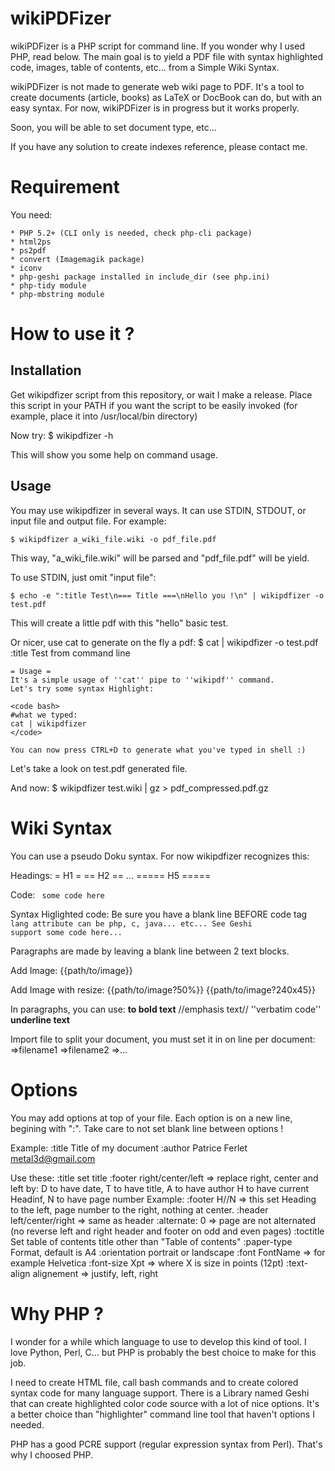 # wikiPDFizer 

wikiPDFizer is a PHP script for command line. If you wonder why I used PHP, read below. The main goal is to yield a PDF file with syntax highlighted code, images, table of contents, etc... from a Simple Wiki Syntax.

wikiPDFizer is not made to generate web wiki page to PDF. It's a tool to create documents (article, books) as LaTeX or DocBook can do, but with an easy syntax. For now, wikiPDFizer is in progress but it works properly.

Soon, you will be able to set document type, etc...

If you have any solution to create indexes reference, please contact me.

# Requirement

You need:

    * PHP 5.2+ (CLI only is needed, check php-cli package)
    * html2ps 
    * ps2pdf
    * convert (Imagemagik package)
    * iconv
    * php-geshi package installed in include_dir (see php.ini)
    * php-tidy module
    * php-mbstring module

# How to use it ?

## Installation
Get wikipdfizer script from this repository, or wait I make a release. Place this script in your PATH if you want the script to be easily invoked (for example, place it into /usr/local/bin directory)

Now try:
    $ wikipdfizer -h

This will show you some help on command usage.

## Usage
You may use wikipdfizer in several ways. It can use STDIN, STDOUT, or input file and output file. For example:

    $ wikipdfizer a_wiki_file.wiki -o pdf_file.pdf

This way, "a_wiki_file.wiki" will be parsed and "pdf_file.pdf" will be yield.

To use STDIN, just omit "input file":

    $ echo -e ":title Test\n=== Title ===\nHello you !\n" | wikipdfizer -o test.pdf

This will create a little pdf with this "hello" basic test.

Or nicer, use cat to generate on the fly a pdf:
    $ cat | wikipdfizer -o test.pdf 
    :title Test from command line
    
    = Usage =
    It's a simple usage of ''cat'' pipe to ''wikipdf'' command.
    Let's try some syntax Highlight:
    
    <code bash>
    #what we typed:
    cat | wikipdfizer
    </code>
    
    You can now press CTRL+D to generate what you've typed in shell :)

Let's take a look on test.pdf generated file.


And now:
    $ wikipdfizer test.wiki | gz > pdf_compressed.pdf.gz


# Wiki Syntax
You can use a pseudo Doku syntax. For now wikipdfizer recognizes this:

Headings:
     = H1 = 
     == H2 ==
    ...
    ===== H5 =====
    
Code:
    <code>
    some code here
    </code>

Syntax Higlighted code:
Be sure you have a blank line BEFORE code tag
    <code lang>
    lang attribute can be php, c, java... etc... See Geshi support
    some code here...
    </code>

Paragraphs are made by leaving a blank line between 2 text blocks.

Add Image:
    {{path/to/image}}

Add Image with resize:
    {{path/to/image?50%}}
    {{path/to/image?240x45}}

In paragraphs, you can use:
    **to bold text**
    //emphasis text//
    ''verbatim code''
    __underline text__


Import file to split your document, you must set it in on line per document:
    =>filename1
    =>filename2
    =>...


# Options
You may add options at top of your file. Each option is on a new line, begining with ":". Take care to not set blank line between options !

Example:
    :title Title of my document
    :author Patrice Ferlet <metal3d@gmail.com>

Use these:
    :title set title 
    :footer right/center/left => replace right, center and left by: 
                                                D to have date, T to have title, A to have author
                                                H to have current Headinf, N to have page number
    Example:
    :footer H//N => this set Heading to the left, page number to the right, nothing at center.
    :header left/center/right => same as header
    :alternate: 0 => page are not alternated (no reverse left and right header and footer on odd and even pages)
    :toctitle Set table of contents title other than "Table of contents"
    :paper-type Format, default is A4
    :orientation portrait or landscape
    :font FontName => for example Helvetica
    :font-size Xpt => where X is size in points (12pt)
    :text-align alignement => justify, left, right

# Why PHP ?

I wonder for a while which language to use to develop this kind of tool. I love Python, Perl, C... but PHP is probably the best choice to make for this job. 

I need to create HTML file, call bash commands and to create colored syntax code for many language support. There is a Library named Geshi that can create highlighted color code source with a lot of nice options. It's a better choice than "highlighter" command line tool that haven't options I needed.

PHP has a good PCRE support (regular expression syntax from Perl). That's why I choosed PHP.
